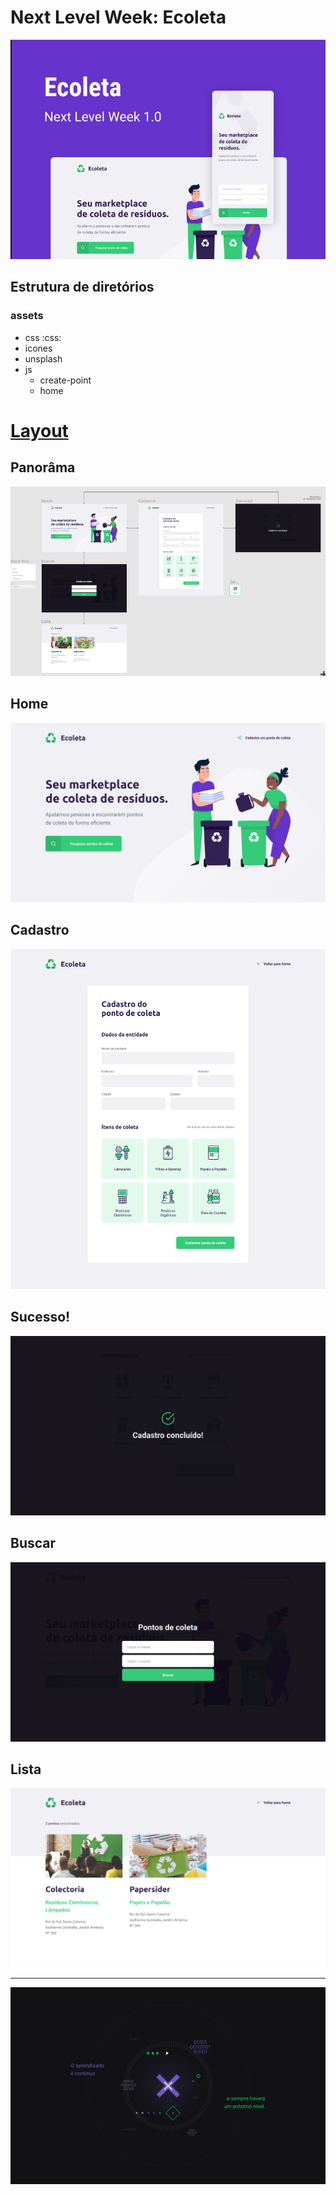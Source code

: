 # Next Level Week: Ecoleta

<p align="center">
    <img src="/assets/icones/.README/capa.png">
</p>

## Estrutura de diretórios
### assets
* css :css:
* icones
* unsplash
* js
    * create-point
    * home

# [Layout](https://www.figma.com/file/1SxgOMojOB2zYT0Mdk28lB/Ecoleta) 
## Panorâma
<p align="center">
    <img src="/assets/icones/.README/panorama.png">
</p>

## Home 
<p align="center">
    <img src="/assets/icones/.README/Home.png">
</p>

## Cadastro 
<p align="center">
    <img src="/assets/icones/.README/Cadastro.png">
</p>

## Sucesso! 
<p align="center">
    <img src="/assets/icones/.README/Sucesso.png">
</p>

## Buscar
<p align="center">
    <img src="/assets/icones/.README/Buscar.png">
</p>

## Lista
<p align="center">
    <img src="/assets/icones/.README/Lista.png">
</p>

---

<p align="center">
    <img src="/assets/icones/.README/1440x900.jpg">
</p>